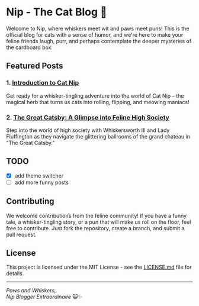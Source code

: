 # Nip - The Cat Blog 🐾

Welcome to Nip, where whiskers meet wit and paws meet puns! This is the official blog for cats with a sense of humor, and we're here to make your feline friends laugh, purr, and perhaps contemplate the deeper mysteries of the cardboard box.

## Featured Posts

### 1. [Introduction to Cat Nip](#introduction-to-cat-nip)
Get ready for a whisker-tingling adventure into the world of Cat Nip – the magical herb that turns us cats into rolling, flipping, and meowing maniacs!

### 2. [The Great Catsby: A Glimpse into Feline High Society](#the-great-catsby)
Step into the world of high society with Whiskersworth III and Lady Fluffington as they navigate the glittering ballrooms of the grand chateau in "The Great Catsby."

## TODO

- [x] add theme switcher
- [ ] add more funny posts

## Contributing

We welcome contributions from the feline community! If you have a funny tale, a whisker-tingling story, or a pun that will make us roll on the floor, feel free to contribute. Just fork the repository, create a branch, and submit a pull request.

## License

This project is licensed under the MIT License - see the [LICENSE.md](LICENSE.md) file for details.

---

*Paws and Whiskers,*  
*Nip Blogger Extraordinaire* 😺✨